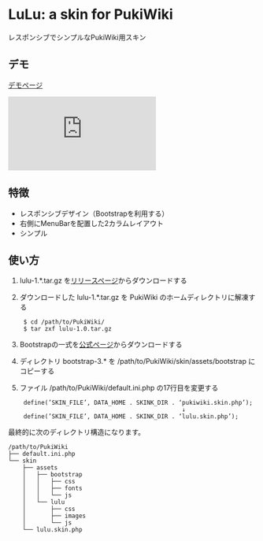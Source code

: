 LuLu: a skin for PukiWiki
====

レスポンシブでシンプルなPukiWiki用スキン

デモ
----

[デモページ](http://fukuchiharuki.me/LuLu-a-skin-for-PukiWiki/ "LuLu：レスポンシブでシンプルなPukiWiki用スキン")

![スクリーンショット](http://fukuchiharuki.me/LuLu-a-skin-for-PukiWiki/index.php?plugin=attach&refer=LuLu&openfile=screenshot-v1.0.png "スクリーンショット")

特徴
----

* レスポンシブデザイン（Bootstrapを利用する）
* 右側にMenuBarを配置した2カラムレイアウト
* シンプル

使い方
----

1. lulu-1.*.tar.gz を[リリースページ](https://github.com/fukuchiharuki/LuLu-a-skin-for-PukiWiki/releases "Releases · fukuchiharuki/LuLu-a-skin-for-PukiWiki")からダウンロードする
1. ダウンロードした lulu-1.*.tar.gz を PukiWiki のホームディレクトリに解凍する  

        $ cd /path/to/PukiWiki/ 
        $ tar zxf lulu-1.0.tar.gz
1. Bootstrapの一式を[公式ページ](http://getbootstrap.com/getting-started/ "Getting started · Bootstrap")からダウンロードする
1. ディレクトリ bootstrap-3.* を /path/to/PukiWiki/skin/assets/bootstrap にコピーする
1. ファイル /path/to/PukiWiki/default.ini.php の17行目を変更する

        define(’SKIN_FILE’, DATA_HOME . SKINK_DIR . ‘pukiwiki.skin.php’);
                                                     ↓
        define(’SKIN_FILE’, DATA_HOME . SKINK_DIR . ‘lulu.skin.php’);

最終的に次のディレクトリ構造になります。
```
/path/to/PukiWiki
├── default.ini.php
└── skin
    ├── assets
    │   ├── bootstrap
    │   │   ├── css
    │   │   ├── fonts
    │   │   └── js
    │   └── lulu
    │       ├── css
    │       ├── images
    │       └── js
    └── lulu.skin.php
```
